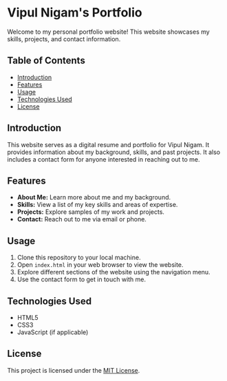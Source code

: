 
# Vipul Nigam's Portfolio

Welcome to my personal portfolio website! This website showcases my skills, projects, and contact information.

## Table of Contents
- [Introduction](#introduction)
- [Features](#features)
- [Usage](#usage)
- [Technologies Used](#technologies-used)
- [License](#license)

## Introduction
This website serves as a digital resume and portfolio for Vipul Nigam. It provides information about my background, skills, and past projects. It also includes a contact form for anyone interested in reaching out to me.

## Features
- **About Me:** Learn more about me and my background.
- **Skills:** View a list of my key skills and areas of expertise.
- **Projects:** Explore samples of my work and projects.
- **Contact:** Reach out to me via email or phone.

## Usage
1. Clone this repository to your local machine.
2. Open `index.html` in your web browser to view the website.
3. Explore different sections of the website using the navigation menu.
4. Use the contact form to get in touch with me.

## Technologies Used
- HTML5
- CSS3
- JavaScript (if applicable)

## License
This project is licensed under the [MIT License](LICENSE).
